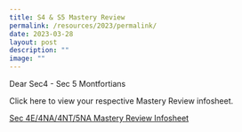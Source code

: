 ```yaml
---
title: S4 & S5 Mastery Review
permalink: /resources/2023/permalink/
date: 2023-03-28
layout: post
description: ""
image: ""
---
```

Dear Sec4 - Sec 5 Montfortians

Click here to view your respective Mastery Review infosheet.

[Sec 4E/4NA/4NT/5NA Mastery Review Infosheet](https://drive.google.com/drive/folders/1NHzhsH9Wt2zR8dQ7klaLRbLLlf8_5ueJ)